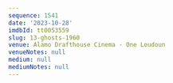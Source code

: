 ```yaml
---
sequence: 1541
date: '2023-10-28'
imdbId: tt0053559
slug: 13-ghosts-1960
venue: Alamo Drafthouse Cinema - One Loudoun
venueNotes: null
medium: null
mediumNotes: null
---
```


